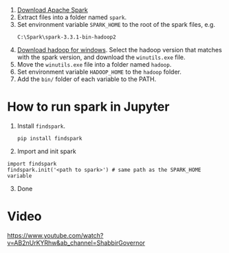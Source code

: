 1. [Download Apache Spark](https://spark.apache.org/downloads.html)
2. Extract files into a folder named `spark`.
3. Set environment variable `SPARK_HOME` to the root of the spark files, e.g. 
   ```
   C:\Spark\spark-3.3.1-bin-hadoop2
   ```
4. [Download hadoop for windows](https://github.com/steveloughran/winutils). Select the hadoop version that matches with the spark version, and download the `winutils.exe` file.
5. Move the `winutils.exe` file into a folder named `hadoop`.
6. Set environment variable `HADOOP_HOME` to the `hadoop` folder.
7. Add the `bin/` folder of each variable to the PATH.

# How to run spark in Jupyter
1. Install `findspark`.
   ```
   pip install findspark
   ```
2. Import and init spark
```
import findspark
findspark.init('<path to spark>') # same path as the SPARK_HOME variable   
```
3. Done

# Video
https://www.youtube.com/watch?v=AB2nUrKYRhw&ab_channel=ShabbirGovernor


